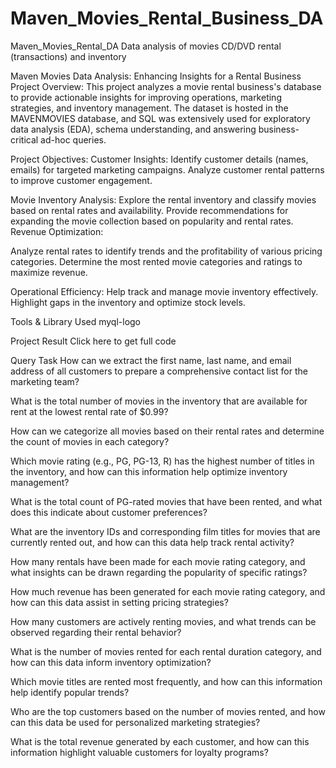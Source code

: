 # Maven_Movies_Rental_Business_DA
Maven_Movies_Rental_DA
Data analysis of movies CD/DVD rental (transactions) and inventory

Maven Movies Data Analysis: Enhancing Insights for a Rental Business
Project Overview:
This project analyzes a movie rental business's database to provide actionable insights for improving operations, marketing strategies, and inventory management. The dataset is hosted in the MAVENMOVIES database, and SQL was extensively used for exploratory data analysis (EDA), schema understanding, and answering business-critical ad-hoc queries.

Project Objectives:
Customer Insights:
Identify customer details (names, emails) for targeted marketing campaigns. Analyze customer rental patterns to improve customer engagement.

Movie Inventory Analysis:
Explore the rental inventory and classify movies based on rental rates and availability. Provide recommendations for expanding the movie collection based on popularity and rental rates. Revenue Optimization:

Analyze rental rates to identify trends and the profitability of various pricing categories. Determine the most rented movie categories and ratings to maximize revenue.

Operational Efficiency:
Help track and manage movie inventory effectively. Highlight gaps in the inventory and optimize stock levels.

Tools & Library Used
myql-logo  

Project Result
Click here to get full code

Query Task
How can we extract the first name, last name, and email address of all customers to prepare a comprehensive contact list for the marketing team?

What is the total number of movies in the inventory that are available for rent at the lowest rental rate of $0.99?

How can we categorize all movies based on their rental rates and determine the count of movies in each category?

Which movie rating (e.g., PG, PG-13, R) has the highest number of titles in the inventory, and how can this information help optimize inventory management?

What is the total count of PG-rated movies that have been rented, and what does this indicate about customer preferences?

What are the inventory IDs and corresponding film titles for movies that are currently rented out, and how can this data help track rental activity?

How many rentals have been made for each movie rating category, and what insights can be drawn regarding the popularity of specific ratings?

How much revenue has been generated for each movie rating category, and how can this data assist in setting pricing strategies?

How many customers are actively renting movies, and what trends can be observed regarding their rental behavior?

What is the number of movies rented for each rental duration category, and how can this data inform inventory optimization?

Which movie titles are rented most frequently, and how can this information help identify popular trends?

Who are the top customers based on the number of movies rented, and how can this data be used for personalized marketing strategies?

What is the total revenue generated by each customer, and how can this information highlight valuable customers for loyalty programs?
